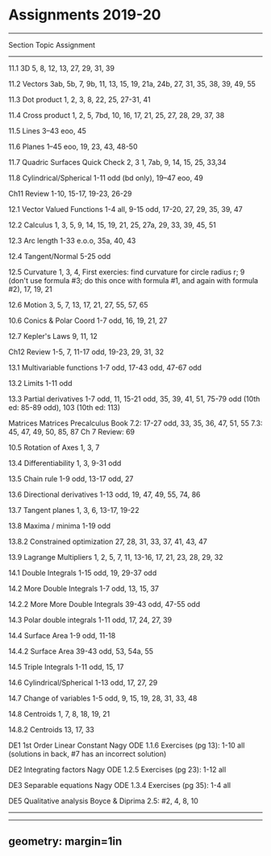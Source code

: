 # Assignments 2019-20

--------------------------------------------------------------------------------
Section Topic                       Assignment
-----   ---------------------       ------------------------------------------------
11.1    3D                          5, 8, 12, 13, 27, 29, 31, 39

11.2    Vectors                     3ab, 5b, 7, 9b, 11, 13, 15, 19, 21a, 24b, 27, 31,
                                    35, 38, 39, 49, 55

11.3    Dot product                 1, 2, 3, 8, 22,	25, 27-31, 41

11.4    Cross product               1, 2, 5, 7bd, 10, 16, 17, 21, 25, 27, 28, 29, 
                                    37, 38 

11.5    Lines                       3–43 eoo, 45 

11.6    Planes                      1–45 eoo, 19, 23, 43, 48-50 

11.7    Quadric Surfaces            Quick Check 2, 3
                                    1, 7ab, 9, 14, 15, 25, 33,34

11.8    Cylindrical/Spherical       1-11 odd (bd only), 19–47 eoo,	49	

Ch11    Review                      1-10, 15-17, 19-23, 26-29		

12.1    Vector Valued Functions     1-4 all, 9-15 odd, 17-20, 27, 29, 35, 39, 47

12.2    Calculus                    1, 3, 5, 9, 14, 15, 19, 21, 25, 27a, 29, 33, 39, 45, 51

12.3    Arc length                  1-33 e.o.o, 35a, 40, 43

12.4    Tangent/Normal              5-25 odd

12.5    Curvature                   1, 3, 4,
                                    First exercies: find curvature for circle radius r;
                                    9 (don't use formula #3; do this once with formula #1, and again
                                    with formula #2),
                                    17, 19, 21

12.6    Motion                      3, 5, 7, 13, 17, 21, 27, 55, 57, 65

10.6    Conics & Polar Coord        1-7 odd, 16, 19, 21, 27

12.7    Kepler's Laws               9, 11, 12

Ch12    Review                      1-5, 7, 11-17 odd, 19-23, 29, 31, 32

13.1    Multivariable functions     1-7 odd, 17-43 odd, 47-67 odd

13.2    Limits                      1-11 odd

13.3    Partial derivatives         1-7 odd, 11, 15-21 odd, 35, 39, 41, 51, 
                                    75-79 odd (10th ed: 85-89 odd), 
                                    103 (10th ed: 113)

Matrices Matrices                   Precalculus Book
                                    7.2: 17-27 odd, 33, 35, 36, 47, 51, 55
                                    7.3: 45, 47, 49, 50, 85, 87
                                    Ch 7 Review: 69

10.5    Rotation of Axes            1, 3, 7

13.4    Differentiability           1, 3, 9-31 odd

13.5    Chain rule                  1-9 odd, 13-17 odd, 27

13.6    Directional derivatives     1-13 odd, 19, 47, 49, 55, 74, 86

13.7    Tangent planes              1, 3, 6, 13-17, 19-22

13.8    Maxima / minima             1-19 odd

13.8.2  Constrained optimization    27, 28, 31, 33, 37, 41, 43, 47

13.9    Lagrange Multipliers        1, 2, 5, 7, 11, 13-16, 17, 21, 23, 28, 29, 32

14.1    Double Integrals            1-15 odd, 19, 29-37 odd

14.2    More Double Integrals       1-7 odd, 13, 15, 37

14.2.2  More More Double Integrals  39-43 odd, 47-55 odd

14.3    Polar double integrals      1-11 odd, 17, 24, 27, 39

14.4    Surface Area                1-9 odd, 11-18 

14.4.2  Surface Area                39-43 odd, 53, 54a, 55

14.5    Triple Integrals            1-11 odd, 15, 17

14.6    Cylindrical/Spherical       1-13 odd, 17, 27, 29

14.7    Change of variables         1-5 odd, 9, 15, 19, 28, 31, 33, 48

14.8    Centroids                   1, 7, 8, 18, 19, 21

14.8.2  Centroids                   13, 17, 33

DE1     1st Order Linear Constant   Nagy ODE 1.1.6 Exercises (pg 13):
                                    1-10 all 
                                    (solutions in back, #7 has an incorrect solution)

DE2     Integrating factors         Nagy ODE 1.2.5 Exercises (pg 23):
                                    1-12 all 

DE3     Separable equations         Nagy ODE 1.3.4 Exercises (pg 35): 1-4 all

DE5     Qualitative analysis        Boyce & Diprima 2.5: #2, 4, 8, 10

--------------------------------------------------------------------------------



---
geometry: margin=1in
---


